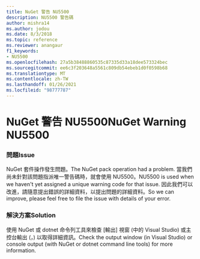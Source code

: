 ```yaml
---
title: NuGet 警告 NU5500
description: NU5500 警告碼
author: mishra14
ms.author: jodou
ms.date: 8/3/2018
ms.topic: reference
ms.reviewer: anangaur
f1_keywords:
- NU5500
ms.openlocfilehash: 27a5b38488860535c87335d33a18dee573324bec
ms.sourcegitcommit: ee6c3f203648a5561c809db54ebeb1d0f0598b68
ms.translationtype: MT
ms.contentlocale: zh-TW
ms.lasthandoff: 01/26/2021
ms.locfileid: "98777787"
---
```

# <a name="nuget-warning-nu5500"></a><span data-ttu-id="f1dd3-103">NuGet 警告 NU5500</span><span class="sxs-lookup"><span data-stu-id="f1dd3-103">NuGet Warning NU5500</span></span>

### <a name="issue"></a><span data-ttu-id="f1dd3-104">問題</span><span class="sxs-lookup"><span data-stu-id="f1dd3-104">Issue</span></span>

<span data-ttu-id="f1dd3-105">NuGet 套件操作發生問題。</span><span class="sxs-lookup"><span data-stu-id="f1dd3-105">The NuGet pack operation had a problem.</span></span> <span data-ttu-id="f1dd3-106">當我們尚未針對該問題指派唯一警告碼時，就會使用 NU5500。</span><span class="sxs-lookup"><span data-stu-id="f1dd3-106">NU5500 is used when we haven't yet assigned a unique warning code for that issue.</span></span> <span data-ttu-id="f1dd3-107">因此我們可以改進，請隨意提出錯誤的詳細資料，以提出問題的詳細資料。</span><span class="sxs-lookup"><span data-stu-id="f1dd3-107">So we can improve, please feel free to file the issue with details of your error.</span></span>


### <a name="solution"></a><span data-ttu-id="f1dd3-108">解決方案</span><span class="sxs-lookup"><span data-stu-id="f1dd3-108">Solution</span></span>

<span data-ttu-id="f1dd3-109">使用 NuGet 或 dotnet 命令列工具來檢查 [輸出] 視窗 (中的 Visual Studio) 或主控台輸出 (，) 以取得詳細資訊。</span><span class="sxs-lookup"><span data-stu-id="f1dd3-109">Check the output window (in Visual Studio) or console output (with NuGet or dotnet command line tools) for more information.</span></span>


